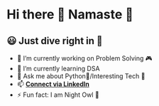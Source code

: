 # Hi there 👋 Namaste 🙏
## 😃 Just dive right in 🙌

- 🔭 I’m currently working on Problem Solving 🎮
- 🌱 I’m currently learning DSA
- 💬 Ask me about Python🐍/Interesting Tech 🔌
- 📫 [**Connect via LinkedIn**](https://www.linkedin.com/in/swarajspatil/)
- ⚡ Fun fact: I am Night Owl 👻
<!--
**swarajspatil158/swarajspatil158** is a ✨ _special_ ✨ repository because its `README.md` (this file) appears on your GitHub profile.

Here are some ideas to get you started:

- 🔭 I’m currently working on Problem Solving
- 🌱 I’m currently learning DSA
- 👯 I’m looking to collaborate on 
- 🤔 I’m looking for help with ...
- 💬 Ask me about Python/Interesting Tech
- 📫 How to reach me:
    * [**Connect via LinkedIn**](https://www.linkedin.com/in/swarajspatil/)
- 😄 Pronouns: ...
- ⚡ Fun fact: I am Night Owl 👻
-->
